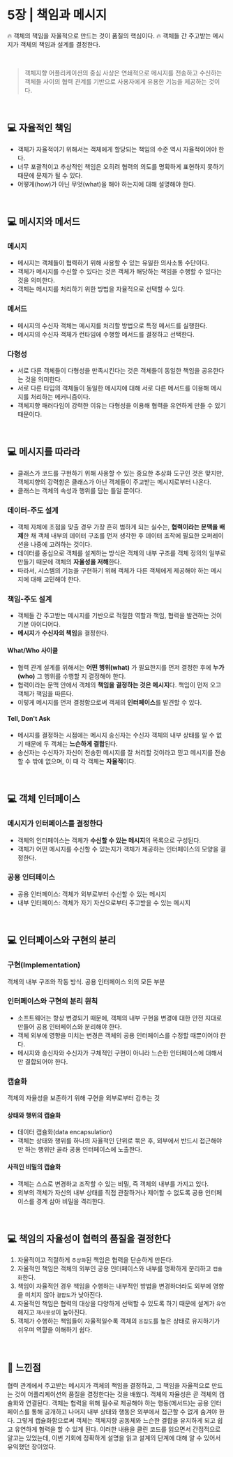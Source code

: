 # 5장 | 책임과 메시지
🔥 객체의 책임을 자율적으로 만드는 것이 품질의 핵심이다.
🔥 객체들 간 주고받는 메시지가 객체의 책임과 설계를 결정한다.

<br>

> 객체지향 어플리케이션의 중심 사상은 연쇄적으로 메시지를 전송하고 수신하는 객체들 사이의 협력 관계를 기반으로 사용자에게 유용한 기능을 제공하는 것이다.

<br>

## 💻 자율적인 책임

- 객체가 자율적이기 위해서는 객체에게 할당되는 책임의 수준 역시 자율적이어야 한다.
- 너무 포괄적이고 추상적인 책임은 오히려 협력의 의도를 명확하게 표현하지 못하기 때문에 문제가 될 수 있다.
- 어떻게(how)가 아닌 무엇(what)을 해야 하는지에 대해 설명해야 한다.

<br>

## 💻 메시지와 메서드

### 메시지

- 메시지는 객체들이 협력하기 위해 사용할 수 있는 유일한 의사소통 수단이다.
- 객체가 메시지를 수신할 수 있다는 것은 객체가 해당하는 책임을 수행할 수 있다는 것을 의미한다.
- 객체는 메시지를 처리하기 위한 방법을 자율적으로 선택할 수 있다.

### 메서드

- 메시지의 수신자 객체는 메시지를 처리할 방법으로 특정 메서드를 실행한다.
- 메시지의 수신자 객체가 런타임에 수행할 메서드를 결정하고 선택한다.

### 다형성

- 서로 다른 객체들이 다형성을 만족시킨다는 것은 객체들이 동일한 책임을 공유한다는 것을 의미한다.
- 서로 다른 타입의 객체들이 동일한 메시지에 대해 서로 다른 메서드를 이용해 메시지를 처리하는 메커니즘이다.
- 객체지향 패러다임이 강력한 이유는 다형성을 이용해 협력을 유연하게 만들 수 있기 때문이다.

<br>

## 💻 메시지를 따라라

- 클래스가 코드를 구현하기 위해 사용할 수 있는 중요한 추상화 도구인 것은 맞지만, 객체지향의 강력함은 클래스가 아닌 객체들이 주고받는 메시지로부터 나온다.
- 클래스는 객체의 속성과 행위를 담는 틀일 뿐이다.

### 데이터-주도 설계

- 객체 자체에 초점을 맞출 경우 가장 흔히 범하게 되는 실수는, **협력이라는 문맥을 배제**한 채 객체 내부의 데이터 구조를 먼저 생각한 후 데이터 조작에 필요한 오퍼레이션을 나중에 고려하는 것이다.
- 데이터를 중심으로 객체를 설계하는 방식은 객체의 내부 구조를 객체 정의의 일부로 만들기 때문에 객체의 **자율성을 저해**한다.
- 따라서, 시스템의 기능을 구현하기 위해 객체가 다른 객체에게 제공해야 하는 메시지에 대해 고민해야 한다.

### 책임-주도 설계

- 객체들 간 주고받는 메시지를 기반으로 적절한 역할과 책임, 협력을 발견하는 것이 기본 아이디어다.
- **메시지**가 **수신자의 책임**을 결정한다.

#### What/Who 사이클

- 협력 관계 설계를 위해서는 **어떤 행위(what)** 가 필요한지를 먼저 결정한 후에 **누가(who)** 그 행위를 수행할 지 결정해야 한다.
- 협력이라는 문맥 안에서 객체의 **책임을 결정하는 것은 메시지**다. 책임이 먼저 오고 객체가 책임을 따른다.
- 이렇게 메시지를 먼저 결정함으로써 객체의 **인터페이스**를 발견할 수 있다.

#### Tell, Don't Ask

- 메시지를 결정하는 시점에는 메시지 송신자는 수신자 객체의 내부 상태를 알 수 없기 때문에 두 객체는 **느슨하게 결합**된다.
- 송신자는 수신자가 자신이 전송한 메시지를 잘 처리할 것이라고 믿고 메시지를 전송할 수 밖에 없으며, 이 때 각 객체는 **자율적**이다.

<br>

## 💻 객체 인터페이스

### 메시지가 인터페이스를 결정한다

- 객체의 인터페이스는 객체가 **수신할 수 있는 메시지**의 목록으로 구성된다.
- 객체가 어떤 메시지를 수신할 수 있는지가 객체가 제공하는 인터페이스의 모양을 결정한다.

### 공용 인터페이스

- 공용 인터페이스: 객체가 외부로부터 수신할 수 있는 메시지
- 내부 인터페이스: 객체가 자기 자신으로부터 주고받을 수 있는 메시지

<br>

## 💻 인터페이스와 구현의 분리

### 구현(Implementation)
객체의 내부 구조와 작동 방식. 공용 인터페이스 외의 모든 부분

### 인터페이스와 구현의 분리 원칙

- 소프트웨어는 항상 변경되기 때문에, 객체의 내부 구현을 변경에 대한 안전 지대로 만들어 공용 인터페이스와 분리해야 한다.
- 객체 외부에 영향을 미치는 변경은 객체의 공용 인터페이스를 수정할 때뿐이어야 한다.
- 메시지와 송신자와 수신자가 구체적인 구현이 아니라 느슨한 인터페이스에 대해서만 결합되어야 한다.

### 캡슐화
객체의 자율성을 보존하기 위해 구현을 외부로부터 감추는 것

#### 상태와 행위의 캡슐화
- 데이터 캡슐화(data encapsulation)
- 객체는 상태와 행위를 하나의 자율적인 단위로 묶은 후, 외부에서 반드시 접근해야만 하는 행위만 골라 공용 인터페이스에 노출한다.

#### 사적인 비밀의 캡슐화
- 객체는 스스로 변경하고 조작할 수 있는 비밀, 즉 객체의 내부를 가지고 있다.
- 외부의 객체가 자신의 내부 상태를 직접 관찰하거나 제어할 수 없도록 공용 인터페이스를 경계 삼아 비밀을 격리한다.

<br>

## 💻 책임의 자율성이 협력의 품질을 결정한다

1. 자율적이고 적절하게 `추상화`된 책임은 협력을 단순하게 만든다.
2. 자율적인 책임은 객체의 외부인 공용 인터페이스와 내부를 명확하게 분리하고 `캡슐화`한다.
3. 책임이 자율적인 경우 책임을 수행하는 내부적인 방법을 변경하더라도 외부에 영향을 미치지 않아 `결합도`가 낮아진다.
4. 자율적인 책임은 협력의 대상을 다양하게 선택할 수 있도록 하기 때문에 설계가 `유연`해지고 `재사용성`이 높아진다.
5. 객체가 수행하는 책임들이 자율적일수록 객체의 `응집도`를 높은 상태로 유지하기가 쉬우며 역햘을 이해하기 쉽다.

<br>

## 📝 느낀점

협력 관계에서 주고받는 메시지가 객체의 책임을 결정하고, 그 책임을 자율적으로 만드는 것이 어플리케이션의 품질을 결정한다는 것을 배웠다. 객체의 자율성은 곧 객체의 캡슐화와 연결된다. 객체는 협력을 위해 필수로 제공해야 하는 행동(메서드)는 공용 인터페이스를 통해 공개하고 나머지 내부 상태와 행동은 외부에서 접근할 수 없게 숨겨야 한다. 그렇게 캡슐화함으로써 객체는 객체지향 공동체와 느슨한 결합을 유지하게 되고 쉽고 유연하게 협력을 할 수 있게 된다. 이러한 내용을 클린 코드를 읽으면서 간접적으로 알고는 있었는데, 이번 기회에 정확하게 설명을 읽고 설계의 단계에 대해 알 수 있어서 유익했던 장이었다. 
